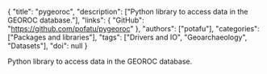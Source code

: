 {
  "title": "pygeoroc",
  "description": ["Python library to access data in the GEOROC database."],
  "links": {
    "GitHub": "https://github.com/pofatu/pygeoroc"
  },
  "authors": ["potafu"],
  "categories": ["Packages and libraries"],
  "tags": ["Drivers and IO", "Geoarchaeology", "Datasets"],
  "doi": null
}

<!-- Generated by csv2md.R – do not edit by hand -->

Python library to access data in the GEOROC database.